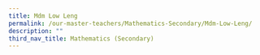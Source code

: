 ```yaml
---
title: Mdm Low Leng
permalink: /our-master-teachers/Mathematics-Secondary/Mdm-Low-Leng/
description: ""
third_nav_title: Mathematics (Secondary)
---
```

